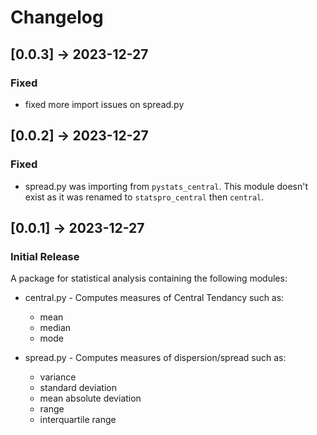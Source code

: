 # Changelog

## [0.0.3] -> 2023-12-27
### Fixed
- fixed more import issues on spread.py

## [0.0.2] -> 2023-12-27
### Fixed
- spread.py was importing from `pystats_central`. This module doesn't exist as it was renamed to `statspro_central` then `central`.

## [0.0.1] -> 2023-12-27
### Initial Release
A package for statistical analysis containing the following modules:
- central.py - Computes measures of Central Tendancy such as:
    - mean
    - median
    - mode

- spread.py - Computes measures of dispersion/spread such as:
    - variance
    - standard deviation
    - mean absolute deviation
    - range
    - interquartile range